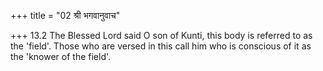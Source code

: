 +++
title = "02 श्री भगवानुवाच"

+++
13.2 The Blessed Lord said O son of Kunti, this body is referred to as
the 'field'. Those who are versed in this call him who is conscious of
it as the 'knower of the field'.
